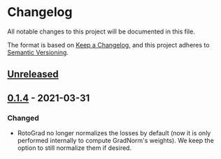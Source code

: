 # Changelog

All notable changes to this project will be documented in this file.

The format is based on [Keep a Changelog](https://keepachangelog.com/en/1.0.0/),
and this project adheres to [Semantic Versioning](https://semver.org/spec/v2.0.0.html).

## [Unreleased]

## [0.1.4] - 2021-03-31

### Changed

- RotoGrad no longer normalizes the losses by default (now it is only performed
  internally to compute GradNorm's weights). We keep the option to still normalize them 
  if desired.

[unreleased]: https://github.com/adrianjav/rotograd/compare/v0.1.4...HEAD
[0.1.4]: https://github.com/adrianjav/rotograd/compare/v0.1.3...v0.1.4
